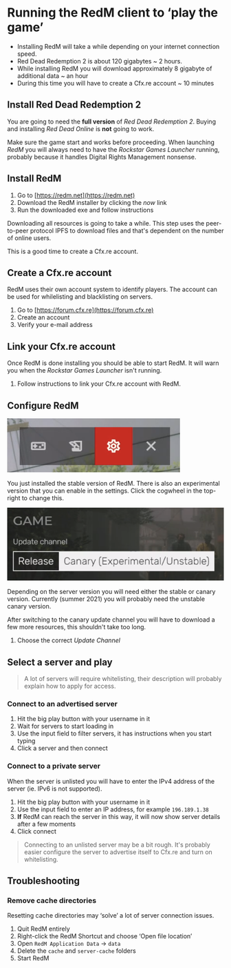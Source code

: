 # Running the RedM client to ‘play the game’

* Installing RedM will take a while depending on your internet connection speed.
* Red Dead Redemption 2 is about 120 gigabytes ~ 2 hours.
* While installing RedM you will download approximately 8 gigabyte of additional data ~ an hour
* During this time you will have to create a Cfx.re account ~ 10 minutes

## Install Red Dead Redemption 2

You are going to need the **full version** of *Red Dead Redemption 2*. Buying and installing *Red Dead Online* is **not** going to work.

Make sure the game start and works before proceeding. When launching *RedM* you will always need to have the *Rockstar Games Launcher* running, probably because it handles Digital Rights Management nonsense.

## Install RedM

1. Go to [https://redm.net](https://redm.net)
2. Download the RedM installer by clicking the *now* link
3. Run the downloaded exe and follow instructions

Downloading all resources is going to take a while. This step uses the peer-to-peer protocol IPFS to download files and that's dependent on the number of online users.

This is a good time to create a Cfx.re account.

## Create a Cfx.re account

RedM uses their own account system to identify players. The account can be used for whilelisting and blacklisting on servers.

1. Go to [https://forum.cfx.re](https://forum.cfx.re)
2. Create an account
3. Verify your e-mail address

## Link your Cfx.re account

Once RedM is done installing you should be able to start RedM. It will warn you when the *Rockstar Games Launcher* isn't running.

1. Follow instructions to link your Cfx.re account with RedM.

## Configure RedM

![Click the cogwheel in the top-right](01-config.png)

You just installed the stable version of RedM. There is also an experimental version that you can enable in the settings. Click the cogwheel in the top-right to change this.

![Select the canary version](02-update-channel.png)

Depending on the server version you will need either the stable or canary version. Currently (summer 2021) you will probably need the unstable canary version.

After switching to the canary update channel you will have to download a few more resources, this shouldn't take too long.

1. Choose the correct *Update Channel*

## Select a server and play

> A lot of servers will require whitelisting, their description will probably explain how to apply for access.

### Connect to an advertised server

1. Hit the big play button with your username in it
2. Wait for servers to start loading in
3. Use the input field to filter servers, it has instructions when you start typing
4. Click a server and then connect

### Connect to a private server

When the server is unlisted you will have to enter the IPv4 address of the server (ie. IPv6 is not supported).

1. Hit the big play button with your username in it
2. Use the input field to enter an IP address, for example `196.189.1.38`
3. **If** RedM can reach the server in this way, it will now show server details after a few moments
4. Click connect

> Connecting to an unlisted server may be a bit rough. It's probably easier configure the server to advertise itself to Cfx.re and turn on whitelisting.

## Troubleshooting

### Remove cache directories

Resetting cache directories may ‘solve’ a lot of server connection issues.

1. Quit RedM entirely
2. Right-click the RedM Shortcut and choose ‘Open file location’
3. Open `RedM Application Data` -> `data`
4. Delete the `cache` and `server-cache` folders
5. Start RedM